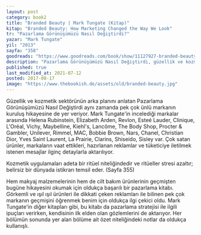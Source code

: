 ```yaml
---
layout: post  
category: book2  
title: "Branded Beauty | Mark Tungate (Kitap)"  
kitap: "Branded Beauty: How Marketing Changed the Way We Look"  
tr: "Pazarlama Görünüşümüzü Nasıl Değiştirdi?"  
yazar: "Mark Tungate"  
yil: "2013"  
sayfa: "358"  
goodreads: "https://www.goodreads.com/book/show/11127927-branded-beauty"
description: "Pazarlama Görünüşümüzü Nasıl Değiştirdi, güzellik ve kozmetik sektörünün arka planını ve ünlü markaların hikayesini anlatıyor."
published: true
last_modified_at: 2021-07-12
posted: 2017-08-17
image: "https://www.thebookish.de/assets/old/branded-beauty.jpg"
---
```


Güzellik ve kozmetik sektörünün arka planını anlatan Pazarlama Görünüşümüzü Nasıl Değiştirdi aynı zamanda pek çok ünlü markanın kuruluş hikayesine de yer veriyor. Mark Tungate'in incelediği markalar arasında Helena Rubinstein, Elizabeth Arden, Revlon, Esteé Lauder, Clinique, L'Oréal, Vichy, Maybelline, Kiehl's, Lancôme, The Body Shop, Procter & Gambler, Unilever, Rimmel, MAC, Bobbie Brown, Nars, Chanel, Christian Dior, Yves Saint Laurent, La Prairie, Clarins, Shiseido, Sisley var. Çok satan ürünler, markaların vaat ettikleri, hazırlanan reklamlar ve tüketiciye iletilmek istenen mesajlar ilginç detaylarla aktarılıyor. 

Kozmetik uygulamaları adeta bir ritüel niteliğindedir ve ritüeller stresi azaltır; belirsiz bir dünyada istikrarı temsil eder. (Sayfa 355)

Hem makyaj malzemelerinin hem de cilt bakım ürünlerinin geçmişten bugüne hikayesini okumak için oldukça başarılı bir pazarlama kitabı. Görkemli ve ışıl ışıl ürünleri ile dikkati çeken reklamları ile bilinen pek çok markanın geçmişini öğrenmek benim için oldukça ilgi çekici oldu. Mark Tungate'in diğer kitapları gibi, bu kitabı da pazarlama stratejisi ile ilgili ipuçları verirken, kendisinin ilk elden olan gözlemlerini de aktarıyor. Her bölümün sonunda yer alan bölüme ait özet niteliğindeki notlar da oldukça kullanışlı.   

 
